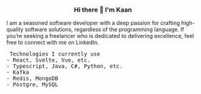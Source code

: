 ### <p align="center"> Hi there 👋 I'm Kaan </p>

<div><p> 
I am a seasoned software developer with a deep passion for crafting high-quality software solutions, regardless of the programming language. If you’re seeking a freelancer who is dedicated to delivering excellence, feel free to connect with me on LinkedIn.
</p> </div>

<pre> Technologies I currently use
- React, Svelte, Vue, etc. 
- Typescript, Java, C#, Python, etc.
- Kafka
- Redis, MongoDB
- Postgre, MySQL </pre>
